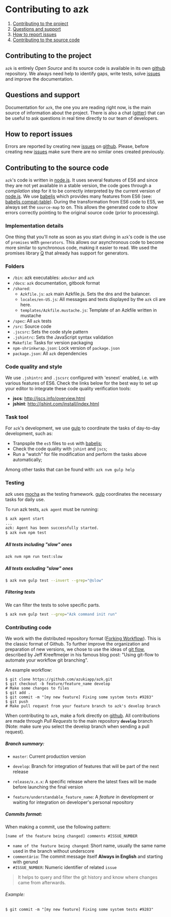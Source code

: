 # Contributing to azk

1. [Contributing to the project](README.html#contributing-to-the-project)
1. [Questions and support](README.html#questions-and-support)
1. [How to report issues](README.html#how-to-report-issues)
1. [Contributing to the source code](README.html#contributing-to-the-source-code)


## Contributing to the project

`azk` is entirely _Open Source_ and its source code is available in its own [github] repository. We always need help to identify gaps, write tests, solve [issues] and improve the documentation.


## Questions and support

Documentation for `azk`, the one you are reading right now, is the main source of information about the project. There is also a chat ([gitter]) that can be useful to ask questions in real time directly to our team of developers.


## How to report issues

Errors are reported by creating new [issues] on [github]. Please, before creating new [issues] make sure there are no similar ones created previously.


## Contributing to the source code

`azk`'s code is written in [node.js]. It uses several features of ES6 and since they are not yet available in a stable version, the code goes through a _compilation_ step for it to be correctly interpreted by the current version of [node.js]. We use [babeljs] which provides many features from ES6 (see: [babeljs compat-table]). During the transformation from ES6 code to ES5, we always set the `source-map` to on. This allows the generated code to show errors correctly pointing to the original source code (prior to processing).


### Implementation details

One thing that you'll note as soon as you start diving in `azk`'s code is the use of `promises` with `generators`. This allows our asynchronous code to become more similar to synchronous code, making it easier to read. We used the promises library [Q] that already has support for generators.


### Folders

- `/bin`: azk executables: `adocker` and `azk`
- `/docs`: `azk` documentation, gitbook format
- `/shared`:
    - `Azkfile.js`: `azk` main Azkfile.js. Sets the dns and the balancer.
    - `locales/en-US.js`: All messages and texts displayed by the `azk` cli are here.
    - `templates/Azkfile.mustache.js`: Template of an Azkfile written in mustache
- `/spec`: All `azk` tests
- `/src`: Source code
- `.jscsrc`: Sets the code style pattern
- `.jshintrc`: Sets the JavaScript syntax validation
- `Makefile`: Tasks for version packaging
- `npm-shrinkwrap.json`: Lock version of `package.json`
- `package.json`: All `azk` dependencies


### Code quality and style

We use `.jshintrc` and `.jscsrc` configured with 'esnext` enabled, i.e. with various features of ES6. Check the links below for the best way to set up your editor to integrate these code quality verification tools:

- **jscs**: http://jscs.info/overview.html
- **jshint**: http://jshint.com/install/index.html

### Task tool

For `azk`'s development, we use [gulp] to coordinate the tasks of day-to-day development, such as:

- Tranpspile the `es5` files to `es6` with [babeljs];
- Check the code quality with `jshint` and `jscs`;
- Run a "watch" for file modification and perform the tasks above automatically;

Among other tasks that can be found with: `azk nvm gulp help`


### Testing

azk uses [mocha] as the testing framework. [gulp] coordinates the necessary tasks for daily use.

To run azk tests, `azk agent` must be running:

```bash
$ azk agent start
...
azk: Agent has been successfully started.
$ azk nvm npm test
```

##### All tests including "slow" ones

```bash
azk nvm npm run test:slow
```

##### All tests excluding "slow" ones

```bash
$ azk nvm gulp test --invert --grep="@slow"
```

##### Filtering tests

We can filter the tests to solve specific parts.

```bash
$ azk nvm gulp test --grep="Azk command init run"
```


### Contributing code

We work with the distributed repository format ([Forking Workflow]). This is the classic format of Github. To further improve the organization and preparation of new versions, we chose to use the ideas of [git flow], described by Jeff Kreeftmeijer in his famous blog post: "Using git-flow to automate your workflow git branching".

An example workflow:

```
$ git clone https://github.com/azukiapp/azk.git
$ git checkout -b feature/feature_name develop
# Make some changes to files
$ git add .
$ git commit -m "[my new feature] Fixing some system tests #9283"
$ git push
# Make pull request from your feature branch to azk's develop branch
```

When contributing to `azk`, make a fork directly on [github]. All contributions are made through _Pull Requests_ to the main repository **`develop`** branch (Note: make sure you select the develop branch when sending a pull request).

##### Branch summary:

- `master`: Current production version

- `develop`: Branch for integration of features that will be part of the next release

- `release/x.x.x`: A specific release where the latest fixes will be made before launching the final version

- `feature/understandable_feature_name`: A _feature_ in development or waiting for integration on developer's personal repository


##### Commits format:

When making a commit, use the following pattern:

`[name of the feature being changed] comments #ISSUE_NUMBER`

- `name of the feature being changed`: Short name, usually the same name used in the branch without underscore
- `commentário`: The commit message itself **Always in English** and starting with gerund
- `#ISSUE_NUMBER`: Numeric identifier of related `issue`

>It helps to query and filter the git history and know where changes came from afterwards.


###### Example:

```
$ git commit -m "[my new feature] Fixing some system tests #9283"
```

[mocha]: http://visionmedia.github.io/mocha/
[gulp]: http://gulpjs.com/
[github]: https://github.com/azukiapp/azk
[issues]: https://github.com/azukiapp/azk/issues
[pull requests]: https://github.com/azukiapp/azk/pulls
[gitter]: https://gitter.im/azukiapp/azk
[git flow]: http://jeffkreeftmeijer.com/2010/why-arent-you-using-git-flow/
[Forking Workflow]: https://www.atlassian.com/git/tutorials/comparing-workflows/forking-workflow
[babeljs]: http://babeljs.io
[babeljs compat-table]: https://babeljs.io/docs/learn-es6/
[node.js]: http://nodejs.org/
[Q]: https://github.com/kriskowal/q/wiki/API-Reference#generators
